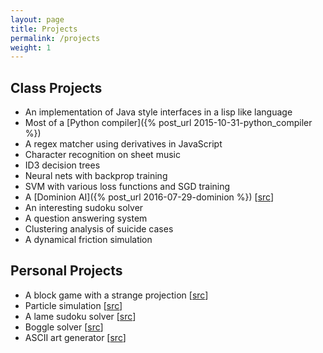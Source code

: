 ```yaml
---
layout: page
title: Projects
permalink: /projects
weight: 1
---
```


Class Projects
--------------

- An implementation of Java style interfaces in a lisp like language
- Most of a [Python compiler]({% post_url 2015-10-31-python_compiler %})
- A regex matcher using derivatives in JavaScript
- Character recognition on sheet music
- ID3 decision trees
- Neural nets with backprop training
- SVM with various loss functions and SGD training
- A [Dominion AI]({% post_url 2016-07-29-dominion %}) [[src](https://github.com/tyehle/dominion)]
- An interesting sudoku solver
- A question answering system
- Clustering analysis of suicide cases
- A dynamical friction simulation

Personal Projects
-----------------

- A block game with a strange projection [[src](https://bitbucket.org/tobinyehle/fieldgame)]
- Particle simulation [[src](https://bitbucket.org/tobinyehle/particles)]
- A lame sudoku solver [[src](https://bitbucket.org/tobinyehle/sudoku-solver)]
- Boggle solver [[src](https://bitbucket.org/tobinyehle/bogglesolver)]
- ASCII art generator [[src](https://bitbucket.org/tobinyehle/ascii-converter)]
